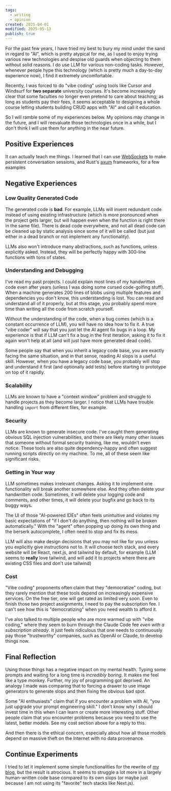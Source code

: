 ```yaml
---
tags:
  - writing
  - opinion
created: 2025-04-01
modified: 2025-05-13
publish: true
---
```

For the past few years, I have tried my best to bury my mind under the sand in regard to "AI", which is pretty atypical for me, as I used to enjoy trying various new technologies and despise old guards when objecting to them without solid reasons. I do use LLM for various non-coding tasks. However,  whenever people hype this technology (which is pretty much a day-to-day experience now), I find it extremely uncomfortable.

Recently, I was forced to do "vibe coding" using tools like Cursor and Windsurf for **two separate** university courses. It's become increasingly clear that some faculties no longer even pretend to care about teaching; as long as students pay their fees, it seems acceptable to designing a whole course letting students building CRUD apps with "AI" and call it education.

So I will ramble some of my experiences below. My opinions may change in the future, and I will reevaluate those technologies once in a while, but I don't think I will use them for anything in the near future.

## Positive Experiences
It can actually teach me things. I learned that I can use [WebSockets](https://developer.mozilla.org/en-US/docs/Web/API/WebSockets_API) to make persistent conversation sessions, and Rust's [axum](https://docs.rs/axum/latest/axum/) frameworks, for a few examples

## Negative Experiences
### Low Quality Generated Code
The generated code is **bad**. For example, LLMs will invent redundant code instead of using existing infrastructure (which is more pronounced when the project gets larger, but will happen even when the function is right there in the same file). There is dead code everywhere, and not all dead code can be cleaned up by static analysis since some of it will be called (but just either in a dead branch or not implement any functionality).

LLMs also won't introduce many abstractions, such as functions, unless explicitly asked. Instead, they will be perfectly happy with 300-line functions with tons of states.

### Understanding and Debugging
I've read my past projects. I could explain most lines of my handwritten code even after years (unless I was doing some cursed code-golfing stuff). When a machine generates 200 lines of blobs using multiple features and dependencies you don't know, this understanding is lost. You can read and understand all of it properly, but at this stage, you probably spend more time than writing all the code from scratch yourself.

Without the understanding of the code, when a bug comes (which is a constant occurrence of LLM), you will have no idea how to fix it. A true "vibe coder" will say that you just let the AI agent fix bugs in a loop. My experience is that if LLM can't fix a bug in the first iteration, asking it to fix it again won't help at all (and will just have more generated dead code).

Some people say that when you inherit a legacy code base, you are exactly facing the same situation, and in that sense, reading AI slops is a useful skill. However, when you have a legacy code base, you probably will stop and understand it first (and optionally add tests) before starting to prototype on top of it rapidly.

### Scalability
LLMs are known to have a "context window" problem and struggle to handle projects as they become larger. I notice that LLMs have trouble handling `import` from different files, for example.

### Security
LLMs are known to generate insecure code. I've caught them generating obvious SQL injection vulnerabilities, and there are likely many other issues that someone without formal security training, like me, wouldn't even notice. These tools are also quite dependency-happy and often suggest running scripts directly on my machine. To me, all of these seem like significant risks.

### Getting in Your way
LLM sometimes makes irrelevant changes. Asking it to implement one functionality will break another somewhere else. And they often delete your handwritten code. Sometimes, it will delete your logging code and comments, and other times, it will delete your bugfix and go back to its buggy ways.

The UI of those "AI-powered IDEs" often feels unintuitive and violates my basic expectations of "if I don't do anything, then nothing will be broken automatically." With the "agent" often popping up doing its own thing and the berserk autocomplete, I often need to stop and fix its mess.

LLM will also make design decisions that you may not like for you unless you explicitly give instructions not to. It will choose tech stack, and every website will be React, next.js, and tailwind by default, for example (LLM seems to **really** love tailwind, and will add it to projects where there are existing CSS files and don't use tailwind)

### Cost
"Vibe coding" proponents often claim that they "democratize" coding, but they rarely mention that these tools depend on increasingly expensive services. On the free tier, one will get rated as limited very soon. Even to finish those two project assignments, I need to pay the subscription fee. I can't see how this is "democratizing" when you need wealth to afford it.

I've also talked to multiple people who are more warmed up with "vibe coding," where they seem to burn through the Claude Code fee _even with a subscription already_. It just feels ridiculous that one needs to continuously pay those "trustworthy" companies, such as OpenAI or Claude, to develop things now.

## Final Reflection
Using those things has a negative impact on my mental health. Typing some prompts and waiting for a long time is *incredibly boring*. It makes me feel like a type monkey. Further, my joy of programming got deprived. An analogy I made was comparing that to forcing a drawer to use image generators to generate slops and then fixing the obvious bad spot.

Some "AI enthusiasts" claim that if you encounter a problem with AI, "you just upgrade your prompt engineering skill." I don't know why I should invest time in this when I can learn or create more interesting stuff. Other people claim that you encounter problems because you need to use the latest, better models. See my cost section above for a reply to this.

And then there is the ethical concern, especially about how all those models depend on massive theft on the Internet with no data provenance.

## Continue Experiments
I tried to let it implement some simple functionalities for the rewrite of [my blog](https://lesleylai.info/), but the result is atrocious. It seems to struggle a lot more in a largely human-written code base compared to its own slops (or maybe just because I am not using its "favorite" tech stacks like Next.js).
